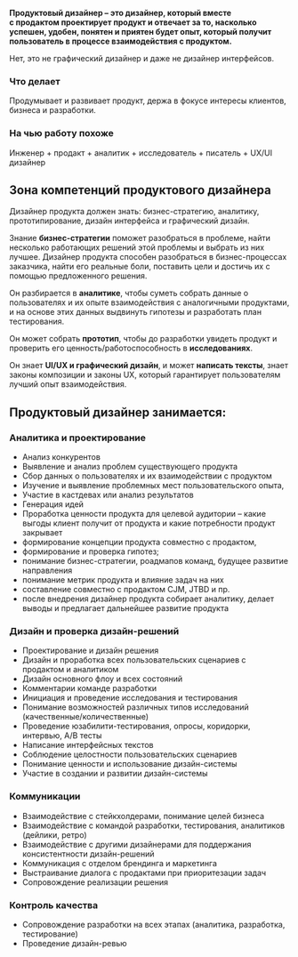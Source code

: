 **Продуктовый дизайнер – это дизайнер, который вместе с продактом проектирует продукт и отвечает за то, насколько успешен, удобен, понятен и приятен будет опыт, который получит пользователь в процессе взаимодействия с продуктом.**

Нет, это не графический дизайнер и даже не дизайнер интерфейсов.

### **Что делает**

Продумывает и развивает продукт, держа в фокусе интересы клиентов, бизнеса и разработки.

### **На чью работу похоже**

Инженер + продакт + аналитик + исследователь + писатель + UX/UI дизайнер

## Зона компетенций продуктового дизайнера

Дизайнер продукта должен знать: бизнес-стратегию, аналитику, прототипирование, дизайн интерфейса и графический дизайн.

Знание **бизнес-стратегии** поможет разобраться в проблеме, найти несколько работающих решений этой проблемы и выбрать из них лучшее. Дизайнер продукта способен разобраться в бизнес-процессах заказчика, найти его реальные боли, поставить цели и достичь их с помощью предложенного решения.

Он разбирается в **аналитике**, чтобы суметь собрать данные о пользователях и их опыте взаимодействия с аналогичными продуктами, и на основе этих данных выдвинуть гипотезы и разработать план тестирования.

Он может собрать **прототип**, чтобы до разработки увидеть продукт и проверить его ценность/работоспособность в **исследованиях**.

Он знает **UI/UX и графический дизайн**, и может **написать тексты**, знает законы композиции и законы UX, который гарантирует пользователям лучший опыт взаимодействия.

## Продуктовый дизайнер занимается:

### **Аналитика и проектирование**

- Анализ конкурентов
- Выявление и анализ проблем существующего продукта
- Сбор данных о пользователях и их взаимодействии с продуктом
- Изучение и выявление проблемных мест пользовательского опыта,
- Участие в кастдевах или анализ результатов
- Генерация идей
- Проработка ценности продукта для целевой аудитории – какие выгоды клиент получит от продукта и какие потребности продукт закрывает
- формирование концепции продукта совместно с продактом,
- формирование и проверка гипотез;
- понимание бизнес-стратегии, роадмапов команд, будущее развитие направления
- понимание метрик продукта и влияние задач на них
- составление совместно с продактом CJM, JTBD и пр.
- после внедрения дизайнер продукта собирает аналитику, делает выводы и предлагает дальнейшее развитие продукта

### **Дизайн и проверка дизайн-решений**

- Проектирование и дизайн решения
- Дизайн и проработка всех пользовательских сценариев с продактом и аналитиком
- Дизайн основного флоу и всех состояний
- Комментарии команде разработки
- Инициация и проведение исследования и тестирования
- Понимание возможностей различных типов исследований (качественные/количественные)
- Проведение юзабилити-тестирования, опросы, коридорки, интервью, А/В тесты
- Написание интерфейсных текстов
- Соблюдение целостности пользовательских сценариев
- Понимание ценности и использование дизайн-системы
- Участие в создании и развитии дизайн-системы

### **Коммуникации**

- Взаимодействие с стейкхолдерами, понимание целей бизнеса
- Взаимодействие с командой разработки, тестирования, аналитиков (дейлики, ретро)
- Взаимодействие с другими дизайнерами для поддержания консистентности дизайн-решений
- Коммуникация с отделом брендинга и маркетинга
- Выстраивание диалога с продактами при приоритезации задач
- Сопровождение реализации решения

### **Контроль качества**

- Сопровождение разработки на всех этапах (аналитика, разработка, тестирование)
- Проведение дизайн-ревью
